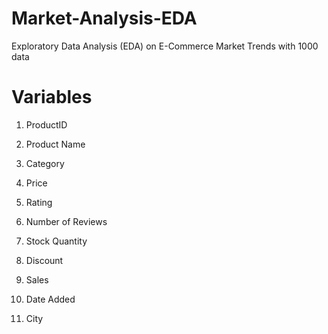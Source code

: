 # Market-Analysis-EDA
Exploratory Data Analysis (EDA) on E-Commerce Market Trends with 1000 data

# Variables

1. ProductID

2. Product Name

3. Category

4. Price

5. Rating

6. Number of Reviews

7. Stock Quantity

8. Discount

9. Sales

10. Date Added

11. City
